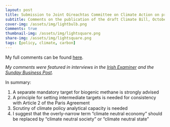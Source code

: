 ```yaml
---
layout: post
title: Submission to Joint Oireachtas Committee on Climate Action on pre-legislative scrutiny of the draft Climate Action bill
subtitle: Comments on the publication of the draft Climate Bill, October 7th 2020
cover-img: /assets/img/lightbulb.png
Comments: true
thumbnail-img: /assets/img/lightsquare.png
share-img: /assets/img/lightsquare.png
tags: [policy, climate, carbon]
---
```


My full comments can be found [here](www.hannahdaly.ie/draft-climate-bill-HannahDaly-Nov2020.pdf).

*My comments were featured in interviews in the [Irish Examiner](https://www.irishexaminer.com/news/arid-40061198.html) and the [Sunday Business Post](https://www.businesspost.ie/analysis-opinion/ireland-on-road-to-net-zero-carbon-emissions-by-2050-af909075).*

In summary:
1. A separate mandatory target for biogenic methane is strongly advised
2. A principle for setting intermediate targets is needed for consistency with Article 2 of the Paris Agreement
3. Scrutiny of climate policy analytical capacity is needed
4. I suggest that the overly-narrow term “climate neutral economy” should be replaced by “climate neutral society” or “climate neutral state”
